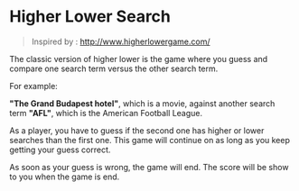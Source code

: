 # Higher Lower Search

> Inspired by : http://www.higherlowergame.com/

The classic version of higher lower is the game where you guess and compare one search term versus the other search term.

For example:

**"The Grand Budapest hotel"**, which is a movie, against another search term **"AFL"**, which is the American Football League.

As a player, you have to guess if the second one has higher or lower searches than the first one.
This game will continue on as long as you keep getting your guess correct.

As soon as your guess is wrong, the game will end. The score will be show to you when the game is end.
